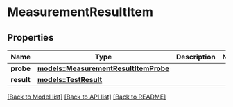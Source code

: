# MeasurementResultItem

## Properties

Name | Type | Description | Notes
------------ | ------------- | ------------- | -------------
**probe** | [**models::MeasurementResultItemProbe**](MeasurementResultItem_probe.md) |  | 
**result** | [**models::TestResult**](TestResult.md) |  | 

[[Back to Model list]](../README.md#documentation-for-models) [[Back to API list]](../README.md#documentation-for-api-endpoints) [[Back to README]](../README.md)


